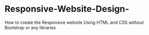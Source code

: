 # Responsive-Website-Design-
How to create the Responsive website Using HTML and CSS without Bootstrap or any libraries
